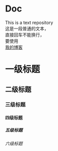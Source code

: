 # Doc
This is a text repository<br>
这是一段普通的文本，  
直接回车不能换行，  
要使用  
[我的博客](http://blog.csdn.net/guodongxiaren)

# 一级标题  
## 二级标题  
### 三级标题  
#### 四级标题  
##### 五级标题  
###### 六级标题  
